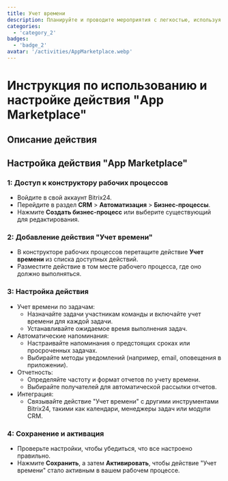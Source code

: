```yaml
---
title: Учет времени
description: Планируйте и проводите мероприятия с легкостью, используя специальные инструменты.
categories: 
  - 'category_2'
badges: 
  - 'badge_2'
avatar: '/activities/AppMarketplace.webp'
---
```

# Инструкция по использованию и настройке действия "App Marketplace"

## Описание действия

## **Настройка действия "App Marketplace"**

### 1: Доступ к конструктору рабочих процессов
- Войдите в свой аккаунт Bitrix24.
- Перейдите в раздел **CRM** > **Автоматизация** > **Бизнес-процессы**.
- Нажмите **Создать бизнес-процесс** или выберите существующий для редактирования.

### 2: Добавление действия "Учет времени"
- В конструкторе рабочих процессов перетащите действие **Учет времени** из списка доступных действий.
- Разместите действие в том месте рабочего процесса, где оно должно выполняться.

### 3: Настройка действия
- Учет времени по задачам:
  - Назначайте задачи участникам команды и включайте учет времени для каждой задачи.
  - Устанавливайте ожидаемое время выполнения задач.
- Автоматические напоминания:
  - Настраивайте напоминания о предстоящих сроках или просроченных задачах.
  - Выбирайте методы уведомлений (например, email, оповещения в приложении).
- Отчетность:
  - Определяйте частоту и формат отчетов по учету времени.
  - Выбирайте получателей для автоматической рассылки отчетов.
- Интеграция:
  - Связывайте действие "Учет времени" с другими инструментами Bitrix24, такими как календари, менеджеры задач или модули CRM.

### 4: Сохранение и активация
- Проверьте настройки, чтобы убедиться, что все настроено правильно.
- Нажмите **Сохранить**, а затем **Активировать**, чтобы действие "Учет времени" стало активным в вашем рабочем процессе.